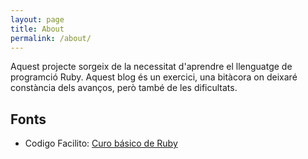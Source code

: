 ```yaml
---
layout: page
title: About
permalink: /about/
---
```



Aquest projecte sorgeix de la necessitat d'aprendre el llenguatge de programció Ruby. Aquest blog és un exercici, una bitàcora on deixaré constància dels avanços, però també de les dificultats.

## Fonts

- Codigo Facilito: [Curo básico de Ruby](https://codigofacilito.com/cursos/Ruby)
